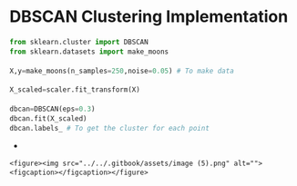 # DBSCAN Clustering Implementation

```python
from sklearn.cluster import DBSCAN
from sklearn.datasets import make_moons

X,y=make_moons(n_samples=250,noise=0.05) # To make data

X_scaled=scaler.fit_transform(X)

dbcan=DBSCAN(eps=0.3)
dbcan.fit(X_scaled)
dbcan.labels_ # To get the cluster for each point


```

*

    <figure><img src="../../.gitbook/assets/image (5).png" alt=""><figcaption></figcaption></figure>
